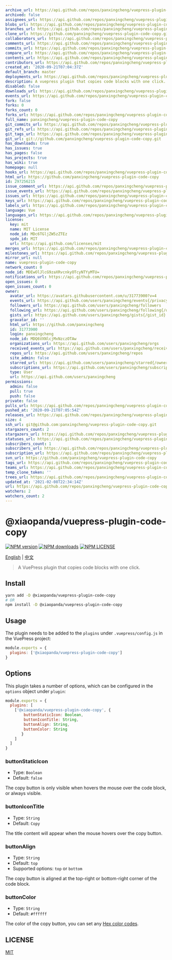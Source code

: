 ```yaml
---
archive_url: https://api.github.com/repos/panxingcheng/vuepress-plugin-code-copy/{archive_format}{/ref}
archived: false
assignees_url: https://api.github.com/repos/panxingcheng/vuepress-plugin-code-copy/assignees{/user}
blobs_url: https://api.github.com/repos/panxingcheng/vuepress-plugin-code-copy/git/blobs{/sha}
branches_url: https://api.github.com/repos/panxingcheng/vuepress-plugin-code-copy/branches{/branch}
clone_url: https://github.com/panxingcheng/vuepress-plugin-code-copy.git
collaborators_url: https://api.github.com/repos/panxingcheng/vuepress-plugin-code-copy/collaborators{/collaborator}
comments_url: https://api.github.com/repos/panxingcheng/vuepress-plugin-code-copy/comments{/number}
commits_url: https://api.github.com/repos/panxingcheng/vuepress-plugin-code-copy/commits{/sha}
compare_url: https://api.github.com/repos/panxingcheng/vuepress-plugin-code-copy/compare/{base}...{head}
contents_url: https://api.github.com/repos/panxingcheng/vuepress-plugin-code-copy/contents/{+path}
contributors_url: https://api.github.com/repos/panxingcheng/vuepress-plugin-code-copy/contributors
created_at: '2020-09-21T07:04:37Z'
default_branch: master
deployments_url: https://api.github.com/repos/panxingcheng/vuepress-plugin-code-copy/deployments
description: A vuepress plugin that copies code blocks with one click.
disabled: false
downloads_url: https://api.github.com/repos/panxingcheng/vuepress-plugin-code-copy/downloads
events_url: https://api.github.com/repos/panxingcheng/vuepress-plugin-code-copy/events
fork: false
forks: 0
forks_count: 0
forks_url: https://api.github.com/repos/panxingcheng/vuepress-plugin-code-copy/forks
full_name: panxingcheng/vuepress-plugin-code-copy
git_commits_url: https://api.github.com/repos/panxingcheng/vuepress-plugin-code-copy/git/commits{/sha}
git_refs_url: https://api.github.com/repos/panxingcheng/vuepress-plugin-code-copy/git/refs{/sha}
git_tags_url: https://api.github.com/repos/panxingcheng/vuepress-plugin-code-copy/git/tags{/sha}
git_url: git://github.com/panxingcheng/vuepress-plugin-code-copy.git
has_downloads: true
has_issues: true
has_pages: false
has_projects: true
has_wiki: true
homepage: null
hooks_url: https://api.github.com/repos/panxingcheng/vuepress-plugin-code-copy/hooks
html_url: https://github.com/panxingcheng/vuepress-plugin-code-copy
id: 297256215
issue_comment_url: https://api.github.com/repos/panxingcheng/vuepress-plugin-code-copy/issues/comments{/number}
issue_events_url: https://api.github.com/repos/panxingcheng/vuepress-plugin-code-copy/issues/events{/number}
issues_url: https://api.github.com/repos/panxingcheng/vuepress-plugin-code-copy/issues{/number}
keys_url: https://api.github.com/repos/panxingcheng/vuepress-plugin-code-copy/keys{/key_id}
labels_url: https://api.github.com/repos/panxingcheng/vuepress-plugin-code-copy/labels{/name}
language: Vue
languages_url: https://api.github.com/repos/panxingcheng/vuepress-plugin-code-copy/languages
license:
  key: mit
  name: MIT License
  node_id: MDc6TGljZW5zZTEz
  spdx_id: MIT
  url: https://api.github.com/licenses/mit
merges_url: https://api.github.com/repos/panxingcheng/vuepress-plugin-code-copy/merges
milestones_url: https://api.github.com/repos/panxingcheng/vuepress-plugin-code-copy/milestones{/number}
mirror_url: null
name: vuepress-plugin-code-copy
network_count: 0
node_id: MDEwOlJlcG9zaXRvcnkyOTcyNTYyMTU=
notifications_url: https://api.github.com/repos/panxingcheng/vuepress-plugin-code-copy/notifications{?since,all,participating}
open_issues: 0
open_issues_count: 0
owner:
  avatar_url: https://avatars.githubusercontent.com/u/31773900?v=4
  events_url: https://api.github.com/users/panxingcheng/events{/privacy}
  followers_url: https://api.github.com/users/panxingcheng/followers
  following_url: https://api.github.com/users/panxingcheng/following{/other_user}
  gists_url: https://api.github.com/users/panxingcheng/gists{/gist_id}
  gravatar_id: ''
  html_url: https://github.com/panxingcheng
  id: 31773900
  login: panxingcheng
  node_id: MDQ6VXNlcjMxNzczOTAw
  organizations_url: https://api.github.com/users/panxingcheng/orgs
  received_events_url: https://api.github.com/users/panxingcheng/received_events
  repos_url: https://api.github.com/users/panxingcheng/repos
  site_admin: false
  starred_url: https://api.github.com/users/panxingcheng/starred{/owner}{/repo}
  subscriptions_url: https://api.github.com/users/panxingcheng/subscriptions
  type: User
  url: https://api.github.com/users/panxingcheng
permissions:
  admin: false
  pull: true
  push: false
private: false
pulls_url: https://api.github.com/repos/panxingcheng/vuepress-plugin-code-copy/pulls{/number}
pushed_at: '2020-09-21T07:05:54Z'
releases_url: https://api.github.com/repos/panxingcheng/vuepress-plugin-code-copy/releases{/id}
size: 4
ssh_url: git@github.com:panxingcheng/vuepress-plugin-code-copy.git
stargazers_count: 2
stargazers_url: https://api.github.com/repos/panxingcheng/vuepress-plugin-code-copy/stargazers
statuses_url: https://api.github.com/repos/panxingcheng/vuepress-plugin-code-copy/statuses/{sha}
subscribers_count: 1
subscribers_url: https://api.github.com/repos/panxingcheng/vuepress-plugin-code-copy/subscribers
subscription_url: https://api.github.com/repos/panxingcheng/vuepress-plugin-code-copy/subscription
svn_url: https://github.com/panxingcheng/vuepress-plugin-code-copy
tags_url: https://api.github.com/repos/panxingcheng/vuepress-plugin-code-copy/tags
teams_url: https://api.github.com/repos/panxingcheng/vuepress-plugin-code-copy/teams
temp_clone_token: ''
trees_url: https://api.github.com/repos/panxingcheng/vuepress-plugin-code-copy/git/trees{/sha}
updated_at: '2021-02-08T22:34:14Z'
url: https://api.github.com/repos/panxingcheng/vuepress-plugin-code-copy
watchers: 2
watchers_count: 2
---
```


# @xiaopanda/vuepress-plugin-code-copy

[![NPM version](https://badgen.net/npm/v/@xiaopanda/vuepress-plugin-code-copy)](https://npmjs.com/package/@xiaopanda/vuepress-plugin-code-copy) 
[![NPM downloads](https://badgen.net/npm/dm/@xiaopanda/vuepress-plugin-code-copy)](https://npmjs.com/package/@xiaopanda/vuepress-plugin-code-copy) 
[![NPM LICENSE](https://badgen.net/npm/license/@xiaopanda/vuepress-plugin-code-copy)](https://github.com/panxingcheng/vuepress-plugin-code-copy/blob/master/LICENSE)

[English](https://raw.githubusercontent.com/None/vuepress-plugin-code-copy/master/README.md) | [中文](https://raw.githubusercontent.com/None/vuepress-plugin-code-copy/master/README.zh-CN.md)

> A VuePress plugin that copies code blocks with one click.

## Install

```bash
yarn add -D @xiaopanda/vuepress-plugin-code-copy
# OR 
npm install -D @xiaopanda/vuepress-plugin-code-copy
```

## Usage
The plugin needs to be added to the `plugins` under `.vuepress/config.js` in the VuePress project:

```js
module.exports = {
  plugins: ['@xiaopanda/vuepress-plugin-code-copy'] 
}
```

## Options
This plugin takes a number of options, which can be configured in the `options` object under `plugin`:

```js
module.exports = {
  plugins: [
    ['@xiaopanda/vuepress-plugin-code-copy', {
        buttonStaticIcon: Boolean,
        buttonIconTitle: String,
        buttonAlign: String,
        buttonColor: String
       }
    ]
  ]
}
```

### buttonStaticIcon

* Type: `Boolean`
* Default: `false`

The copy button is only visible when hovers the mouse over the code block, or always visible.

### buttonIconTitle

* Type: `String`
* Default: `Copy`

The title content will appear when the mouse hovers over the copy button.

### buttonAlign

* Type: `String`
* Default: `top`
* Supported options: `top` or `bottom`

The copy button is aligned at the top-right or bottom-right corner of the code block.

### buttonColor

* Type: `String`
* Default: `#ffffff`

The color of the copy button, you can set any [Hex color codes](https://htmlcolorcodes.com/).

## LICENSE

[MIT](https://raw.githubusercontent.com/None/vuepress-plugin-code-copy/master/LICENSE)